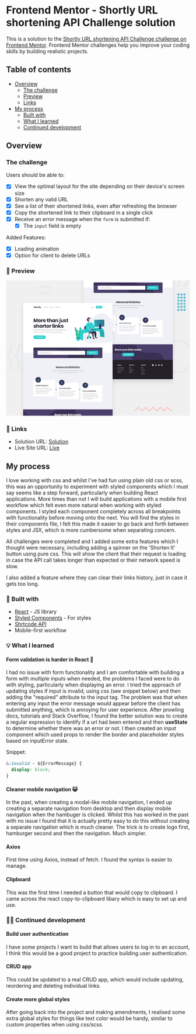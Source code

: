 # Frontend Mentor - Shortly URL shortening API Challenge solution

This is a solution to the [Shortly URL shortening API Challenge challenge on Frontend Mentor](https://www.frontendmentor.io/challenges/url-shortening-api-landing-page-2ce3ob-G). Frontend Mentor challenges help you improve your coding skills by building realistic projects.

## Table of contents

- [Overview](#overview)
  - [The challenge](#the-challenge)
  - [Preview](#preview)
  - [Links](#links)
- [My process](#my-process)
  - [Built with](#built-with)
  - [What I learned](#what-i-learned)
  - [Continued development](#continued-development)

## Overview

### The challenge

Users should be able to:

- [x] View the optimal layout for the site depending on their device's screen size
- [x] Shorten any valid URL
- [x] See a list of their shortened links, even after refreshing the browser
- [x] Copy the shortened link to their clipboard in a single click
- [x] Receive an error message when the `form` is submitted if:
  - [x] The `input` field is empty

Added Features:

- [x] Loading animation
- [x] Option for client to delete URLs

### 📸 Preview

![preview](./preview.jpg)

### 🔗 Links

- Solution URL: [Solution]()
- Live Site URL: [Live]()

## My process

I love working with css and whilst I've had fun using plain old css or scss, this was an opportunity to experiment with styled components which I must say seems like a step forward, particularly when building React applications. More times than not I will build applications with a mobile first workflow which felt even more natural when working with styled components. I styled each component completely across all breakpoints with functionality before moving onto the next. You will find the styles in their components file, I felt this made it easier to go back and forth between styles and JSX, which is more cumbersome when separating concern.

All challenges were completed and I added some extra features which I thought were necessary, including adding a spinner on the 'Shorten It' button using pure css. This will show the client that their request is loading in case the API call takes longer than expected or their network speed is slow.

I also added a feature where they can clear their links history, just in case it gets too long.

### 🧰 Built with

- [React](https://reactjs.org/) - JS library
- [Styled Components](https://styled-components.com/) - For styles
- [Shrtcode API](https://app.shrtco.de/)
- Mobile-first workflow

### 💡 What I learned

#### Form validation is harder in React 🫠

I had no issue with form functionality and I am comfortable with building a form with multiple inputs when needed, the problems I faced were to do with styling, particularly when displaying an error. I tried the approach of updating styles if input is invalid, using css (see snippet below) and then adding the "required" attribute to the input tag. The problem was that when entering any input the error message would appear before the client has submitted anything, which is annoying for user experience. After prowling docs, tutorials and Stack Overflow, I found the better solution was to create a regular expression to identify if a url had been entered and then **useState** to determine whether there was an error or not. I then created an input component which used props to render the border and placeholder styles based on inputError state.

Snippet:

```css
&:invalid ~ ${ErrorMessage} {
  display: block;
}
```

#### Cleaner mobile navigation 😺

In the past, when creating a modal-like mobile navigation, I ended up creating a separate navigation from desktop and then display mobile navigation when the hambuger is clicked. Whilst this has worked in the past with no issue I found that it is actually pretty easy to do this without creating a separate navigation which is much cleaner. The trick is to create logo first, hamburger second and then the navigation. Much simpler.

#### Axios

First time using Axios, instead of fetch. I found the syntax is easier to manage.

#### Clipboard

This was the first time I needed a button that would copy to clipboard. I came across the react copy-to-clipboard libary which is easy to set up and use.

### 👨‍💻 Continued development

#### Build user authentication

I have some projects I want to build that allows users to log in to an account, I think this would be a good project to practice building user authentication.

#### CRUD app

This could be updated to a real CRUD app, which would include updating, reordering and deleting individual links.

#### Create more global styles

After going back into the project and making amendments, I realised some extra global styles for things like text color would be handy, similar to custom properties when using css/scss.
